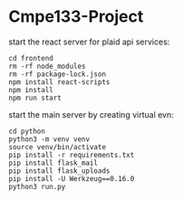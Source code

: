 # Cmpe133-Project

start the react server for plaid api services:
```
cd frontend
rm -rf node_modules
rm -rf package-lock.json
npm install react-scripts
npm install
npm run start
```
start the main server by creating virtual evn:
```
cd python
python3 -m venv venv
source venv/bin/activate
pip install -r requirements.txt
pip install flask_mail
pip install flask_uploads
pip install -U Werkzeug==0.16.0
python3 run.py
```
